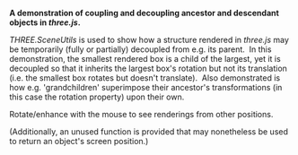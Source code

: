 **A demonstration of coupling and decoupling ancestor and descendant objects in _three.js_.**


_THREE.SceneUtils_ is used to show how a structure rendered in _three.js_ may be temporarily (fully or partially) decoupled from e.g. its parent. &nbsp;In this demonstration, the smallest rendered box is a child of the largest, yet it is decoupled so that it inherits the largest box's rotation but not its translation (i.e. the smallest box rotates but doesn't translate). &nbsp;Also demonstrated is how e.g. 'grandchildren' superimpose their ancestor's transformations (in this case the rotation property) upon their own.

Rotate/enhance with the mouse to see renderings from other positions.

(Additionally, an unused function is provided that may nonetheless be used to return an object's screen position.)
